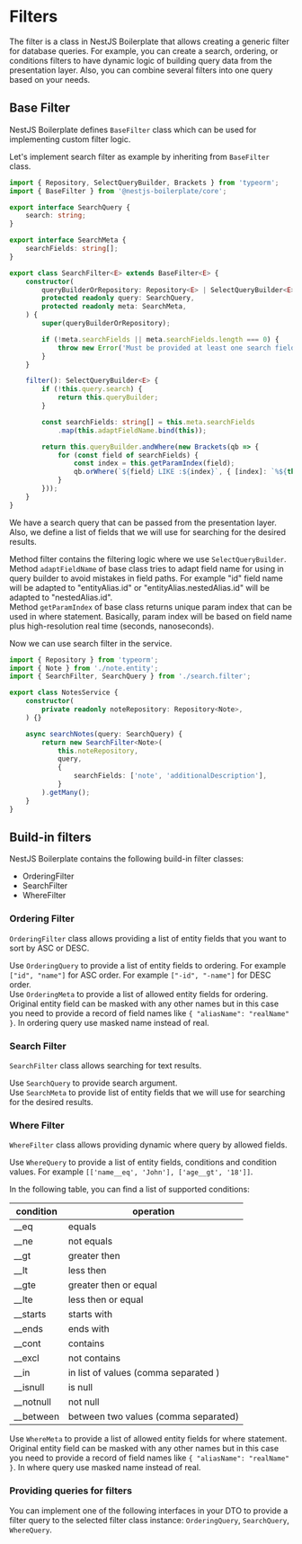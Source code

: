 # Filters

The filter is a class in NestJS Boilerplate that allows creating a generic filter for database queries.
For example, you can create a search, ordering, or conditions filters to have dynamic logic of building query data 
from the presentation layer. Also, you can combine several filters into one query based on your needs.

## Base Filter

NestJS Boilerplate defines `BaseFilter` class which can be used for implementing custom filter logic.

Let's implement search filter as example by inheriting from `BaseFilter` class.

```typescript
import { Repository, SelectQueryBuilder, Brackets } from 'typeorm';
import { BaseFilter } from '@nestjs-boilerplate/core';

export interface SearchQuery {
    search: string;
}

export interface SearchMeta {
    searchFields: string[];
}

export class SearchFilter<E> extends BaseFilter<E> {
    constructor(
        queryBuilderOrRepository: Repository<E> | SelectQueryBuilder<E>,
        protected readonly query: SearchQuery,
        protected readonly meta: SearchMeta,
    ) {
        super(queryBuilderOrRepository);

        if (!meta.searchFields || meta.searchFields.length === 0) {
            throw new Error('Must be provided at least one search field!');
        }
    }

    filter(): SelectQueryBuilder<E> {
        if (!this.query.search) {
            return this.queryBuilder;
        }

        const searchFields: string[] = this.meta.searchFields
            .map(this.adaptFieldName.bind(this));

        return this.queryBuilder.andWhere(new Brackets(qb => {
            for (const field of searchFields) {
                const index = this.getParamIndex(field);
                qb.orWhere(`${field} LIKE :${index}`, { [index]: `%${this.query.search}%` });
            }
        }));
    }
}
```

We have a search query that can be passed from the presentation layer. Also, we define a list of fields that
we will use for searching for the desired results.

Method filter contains the filtering logic where we use `SelectQueryBuilder`.\
Method `adaptFieldName` of base class tries to adapt field name for using in query builder to avoid mistakes in field
paths. For example "id" field name will be adapted to "entityAlias.id" or "entityAlias.nestedAlias.id" will be adapted
to "nestedAlias.id".\
Method `getParamIndex` of base class returns unique param index that can be used in where statement. Basically, param 
index will be based on field name plus high-resolution real time (seconds, nanoseconds).

Now we can use search filter in the service.

```typescript
import { Repository } from 'typeorm';
import { Note } from './note.entity';
import { SearchFilter, SearchQuery } from './search.filter';

export class NotesService {
    constructor(
        private readonly noteRepository: Repository<Note>,
    ) {}

    async searchNotes(query: SearchQuery) {
        return new SearchFilter<Note>(
            this.noteRepository,
            query,
            {
                searchFields: ['note', 'additionalDescription'],
            }
        ).getMany();
    }
}
```

## Build-in filters

NestJS Boilerplate contains the following build-in filter classes:
* OrderingFilter
* SearchFilter
* WhereFilter

### Ordering Filter

`OrderingFilter` class allows providing a list of entity fields that you want to sort by ASC or DESC.

Use `OrderingQuery` to provide a list of entity fields to ordering. For example `["id", "name"]` for ASC order.
For example `["-id", "-name"]` for DESC order.\
Use `OrderingMeta` to provide a list of allowed entity fields for ordering. Original entity field can be masked with 
any other names but in this case you need to provide a record of field names like `{ "aliasName": "realName" }`.
In ordering query use masked name instead of real.

### Search Filter

`SearchFilter` class allows searching for text results.

Use `SearchQuery` to provide search argument.\
Use `SearchMeta` to provide list of entity fields that we will use for searching for the desired results.

### Where Filter

`WhereFilter` class allows providing dynamic where query by allowed fields.

Use `WhereQuery` to provide a list of entity fields, conditions and condition values.
For example `[['name__eq', 'John'], ['age__gt', '18']]`.

In the following table, you can find a list of supported conditions:

| condition | operation                                |
|-----------|------------------------------------------|
| __eq      | equals                                   |
| __ne      | not equals                               |
| __gt      | greater then                             |
| __lt      | less then                                |
| __gte     | greater then or equal                    |
| __lte     | less then or equal                       |
| __starts  | starts with                              |
| __ends    | ends with                                |
| __cont    | contains                                 |
| __excl    | not contains                             |
| __in      | in list of values (comma separated )     |
| __isnull  | is null                                  |
| __notnull | not null                                 |
| __between | between two values (comma separated)     |

Use `WhereMeta` to provide a list of allowed entity fields for where statement. Original entity field can be masked with
any other names but in this case you need to provide a record of field names like `{ "aliasName": "realName" }`.
In where query use masked name instead of real.

### Providing queries for filters

You can implement one of the following interfaces in your DTO to provide a filter query to the selected filter class 
instance: `OrderingQuery`, `SearchQuery`, `WhereQuery`.
